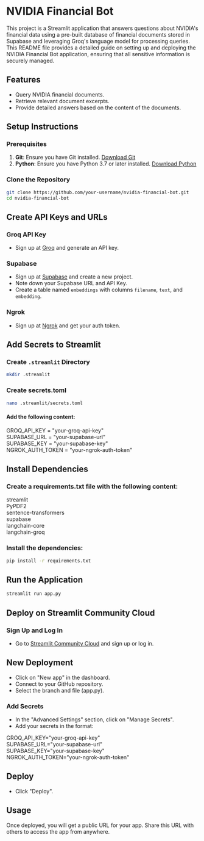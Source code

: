 # NVIDIA Financial Bot

This project is a Streamlit application that answers questions about NVIDIA's financial data using a pre-built database of financial documents stored in Supabase and leveraging Groq's language model for processing queries. </br>
This README file provides a detailed guide on setting up and deploying the NVIDIA Financial Bot application, ensuring that all sensitive information is securely managed.

## Features
- Query NVIDIA financial documents.
- Retrieve relevant document excerpts.
- Provide detailed answers based on the content of the documents.

## Setup Instructions

### Prerequisites

1. **Git**: Ensure you have Git installed. [Download Git](https://git-scm.com/downloads)
2. **Python**: Ensure you have Python 3.7 or later installed. [Download Python](https://www.python.org/downloads/)

### Clone the Repository

```bash
git clone https://github.com/your-username/nvidia-financial-bot.git
cd nvidia-financial-bot
```

## Create API Keys and URLs

### Groq API Key
- Sign up at [Groq](https://groq.com/) and generate an API key.

### Supabase
- Sign up at [Supabase](https://supabase.com/) and create a new project.
- Note down your Supabase URL and API Key.
- Create a table named `embeddings` with columns `filename`, `text`, and `embedding`.

### Ngrok
- Sign up at [Ngrok](https://ngrok.com/) and get your auth token.

## Add Secrets to Streamlit

### Create `.streamlit` Directory
```bash
mkdir .streamlit
```

### Create secrets.toml
```bash
nano .streamlit/secrets.toml
```
#### Add the following content:
GROQ_API_KEY = "your-groq-api-key" </br>
SUPABASE_URL = "your-supabase-url" </br>
SUPABASE_KEY = "your-supabase-key" </br>
NGROK_AUTH_TOKEN = "your-ngrok-auth-token" </br>

## Install Dependencies 

### Create a requirements.txt file with the following content:

streamlit </br>
PyPDF2 </br>
sentence-transformers </br>
supabase </br>
langchain-core </br>
langchain-groq </br>

### Install the dependencies:
```bash
pip install -r requirements.txt
```

## Run the Application
```bash
streamlit run app.py
```

## Deploy on Streamlit Community Cloud
### Sign Up and Log In
- Go to [Streamlit Community Cloud](https://streamlit.io/cloud) and sign up or log in. </br>

## New Deployment
- Click on "New app" in the dashboard.
- Connect to your GitHub repository.
- Select the branch and file (app.py).

### Add Secrets
- In the "Advanced Settings" section, click on "Manage Secrets".
- Add your secrets in the format:

GROQ_API_KEY="your-groq-api-key" </br>
SUPABASE_URL="your-supabase-url" </br>
SUPABASE_KEY="your-supabase-key" </br>
NGROK_AUTH_TOKEN="your-ngrok-auth-token" </br>

## Deploy
- Click "Deploy". </br>

## Usage
Once deployed, you will get a public URL for your app. Share this URL with others to access the app from anywhere.
